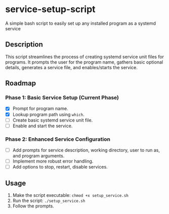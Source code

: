 # service-setup-script

A simple bash script to easily set up any installed program as a systemd service

## Description

This script streamlines the process of creating systemd service unit files for programs. It prompts the user for the program name, gathers basic optional details, generates a service file, and enables/starts the service.

## Roadmap

### Phase 1: Basic Service Setup (Current Phase)

- [x] Prompt for program name.
- [X] Lookup program path using `which`.
- [ ] Create basic systemd service unit file.
- [ ] Enable and start the service.

### Phase 2: Enhanced Service Configuration

- [ ] Add prompts for service description, working directory, user to run as, and program arguments.
- [ ] Implement more robust error handling.
- [ ] Add options to stop, restart, disable services.

## Usage

1. Make the script executable: `chmod +x setup_service.sh`
2. Run the script: `./setup_service.sh`
3. Follow the prompts.

